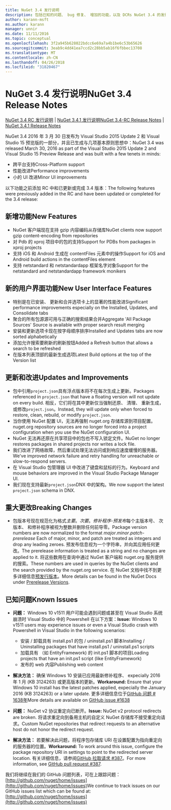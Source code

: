 ```yaml
---
title: NuGet 3.4 发行说明
description: 包括已知的问题、 bug 修复、 增加的功能，以及 DCRs NuGet 3.4 的发行说明。
author: karann-msft
ms.author: karann
manager: unnir
ms.date: 11/11/2016
ms.topic: conceptual
ms.openlocfilehash: 3f2a945b628022bdcc6e69a7a4b1be6c53b65626
ms.sourcegitcommit: 3eab9c4dd41ea7ccd2c28bb5ab16f6fbbec13708
ms.translationtype: MT
ms.contentlocale: zh-CN
ms.lasthandoff: 04/26/2018
ms.locfileid: "31820467"
---
```

# <a name="nuget-34-release-notes"></a><span data-ttu-id="7fd21-103">NuGet 3.4 发行说明</span><span class="sxs-lookup"><span data-stu-id="7fd21-103">NuGet 3.4 Release Notes</span></span>

<span data-ttu-id="7fd21-104">[NuGet 3.4 RC 发行说明](../release-notes/nuget-3.4-RC.md) | [NuGet 3.4.1 发行说明](../release-notes/nuget-3.4.1.md)</span><span class="sxs-lookup"><span data-stu-id="7fd21-104">[NuGet 3.4-RC Release Notes](../release-notes/nuget-3.4-RC.md) | [NuGet 3.4.1 Release Notes](../release-notes/nuget-3.4.1.md)</span></span>

<span data-ttu-id="7fd21-105">NuGet 3.4 2016 年 3 月 30 日发布为 Visual Studio 2015 Update 2 和 Visual Studio 15 预览版的一部分，并且已生成与几项基本原则思想中：</span><span class="sxs-lookup"><span data-stu-id="7fd21-105">NuGet 3.4 was released March 30, 2016 as part of the Visual Studio 2015 Update 2 and Visual Studio 15 Preview Release and was built with a few tenets in minds:</span></span>

* <span data-ttu-id="7fd21-106">跨平台支持</span><span class="sxs-lookup"><span data-stu-id="7fd21-106">Cross-Platform support</span></span>
* <span data-ttu-id="7fd21-107">性能改进</span><span class="sxs-lookup"><span data-stu-id="7fd21-107">Performance improvements</span></span>
* <span data-ttu-id="7fd21-108">小的 UI 改进</span><span class="sxs-lookup"><span data-stu-id="7fd21-108">Minor UI improvements</span></span>

<span data-ttu-id="7fd21-109">以下功能之前添加 RC 中和已更新或完成 3.4 版本：</span><span class="sxs-lookup"><span data-stu-id="7fd21-109">The following features were previously added in the RC and have been updated or completed for the 3.4 release:</span></span>

## <a name="new-features"></a><span data-ttu-id="7fd21-110">新增功能</span><span class="sxs-lookup"><span data-stu-id="7fd21-110">New Features</span></span>

* <span data-ttu-id="7fd21-111">NuGet 客户端现在支持 gzip 内容编码从存储库</span><span class="sxs-lookup"><span data-stu-id="7fd21-111">NuGet clients now support gzip content-encoding from repositories</span></span>
* <span data-ttu-id="7fd21-112">对 Pdb 的 xproj 项目中的包的支持</span><span class="sxs-lookup"><span data-stu-id="7fd21-112">Support for PDBs from packages in xproj projects</span></span>
* <span data-ttu-id="7fd21-113">支持 iOS 和 Android 生成在 contentFiles 元素中的操作</span><span class="sxs-lookup"><span data-stu-id="7fd21-113">Support for iOS and Android build actions in the contentFiles element</span></span>
* <span data-ttu-id="7fd21-114">支持 netstandard 和 netstandardapp 框架名字对象</span><span class="sxs-lookup"><span data-stu-id="7fd21-114">Support for the netstandard and netstandardapp framework monikers</span></span>

## <a name="new-user-interface-features"></a><span data-ttu-id="7fd21-115">新的用户界面功能</span><span class="sxs-lookup"><span data-stu-id="7fd21-115">New User Interface Features</span></span>

* <span data-ttu-id="7fd21-116">特别是在已安装、 更新和合并选项卡上的显著的性能改进</span><span class="sxs-lookup"><span data-stu-id="7fd21-116">Significant performance improvements especially on the Installed, Updates, and Consolidate tabs</span></span>
* <span data-ttu-id="7fd21-117">聚合的所有包源源可用与正确的搜索结果合并</span><span class="sxs-lookup"><span data-stu-id="7fd21-117">Aggregate 'All Package Sources' Source is available with proper search result merging</span></span>
* <span data-ttu-id="7fd21-118">安装和更新选项卡现在按字母顺序排序</span><span class="sxs-lookup"><span data-stu-id="7fd21-118">Installed and Updates tabs are now sorted alphabetically</span></span>
* <span data-ttu-id="7fd21-119">添加允许搜索要刷新的刷新按钮</span><span class="sxs-lookup"><span data-stu-id="7fd21-119">Added a Refresh button that allows a search to be refreshed</span></span>
* <span data-ttu-id="7fd21-120">在版本列表顶部的最新生成选项</span><span class="sxs-lookup"><span data-stu-id="7fd21-120">Latest Build options at the top of the Version list</span></span>

## <a name="updates-and-improvements"></a><span data-ttu-id="7fd21-121">更新和改进</span><span class="sxs-lookup"><span data-stu-id="7fd21-121">Updates and Improvements</span></span>

* <span data-ttu-id="7fd21-122">包中引用`project.json`具有浮点版本将不在每次生成上更新。</span><span class="sxs-lookup"><span data-stu-id="7fd21-122">Packages referenced in `project.json` that have a floating version will not update on every build.</span></span> <span data-ttu-id="7fd21-123">相反，它们将在其中更新仅当强制还原、 清理、 重新生成，或修改`project.json`。</span><span class="sxs-lookup"><span data-stu-id="7fd21-123">Instead, they will update only when forced to restore, clean, rebuild, or modify `project.json`.</span></span>
* <span data-ttu-id="7fd21-124">当你使用 NuGet 配置 UI，无法再强制 nuget.org 存储库源到项目配置。</span><span class="sxs-lookup"><span data-stu-id="7fd21-124">nuget.org repository sources are no longer forced into a project configuration when you use the NuGet configuration UI.</span></span>
* <span data-ttu-id="7fd21-125">NuGet 无法再还原在共享项目中的包也不写入锁定文件。</span><span class="sxs-lookup"><span data-stu-id="7fd21-125">NuGet no longer restores packages in shared projects nor writes a lock file.</span></span>
* <span data-ttu-id="7fd21-126">我们改进了网络故障，然后重试处理无法访问或到响应速度缓慢的服务器。</span><span class="sxs-lookup"><span data-stu-id="7fd21-126">We've improved network failure and retry handling for unreachable or slow-to-respond servers.</span></span>
* <span data-ttu-id="7fd21-127">在 Visual Studio 包管理器 UI 中改进了键盘和鼠标的行为。</span><span class="sxs-lookup"><span data-stu-id="7fd21-127">Keyboard and mouse behaviors are improved in the Visual Studio Package Manager UI.</span></span>
* <span data-ttu-id="7fd21-128">我们现在支持最新`project.json`DNX 中的架构。</span><span class="sxs-lookup"><span data-stu-id="7fd21-128">We now support the latest `project.json` schema in DNX.</span></span>

## <a name="breaking-changes"></a><span data-ttu-id="7fd21-129">重大更改</span><span class="sxs-lookup"><span data-stu-id="7fd21-129">Breaking Changes</span></span>

* <span data-ttu-id="7fd21-130">包版本号现在规范化为格式*主要*。*次要*。*修补程序*-*预发布*每个主版本号、 次版本、 和修补程序被视为整数并删除任何前导零。</span><span class="sxs-lookup"><span data-stu-id="7fd21-130">Package version numbers are now normalized to the format *major*.*minor*.*patch*-*prerelease*   Each of major, minor, and patch are treated as integers and drop any leading zeroes.</span></span>  <span data-ttu-id="7fd21-131">预发布信息视为一个字符串，并向其应用任何更改。</span><span class="sxs-lookup"><span data-stu-id="7fd21-131">The prerelease information is treated as a string and no changes are applied to it.</span></span> <span data-ttu-id="7fd21-132">将这些数用在查询中通过 NuGet 客户端和 nuget.org 服务提供的搜索。</span><span class="sxs-lookup"><span data-stu-id="7fd21-132">These numbers are used in queries by the NuGet clients and the search provided by the nuget.org service.</span></span>  <span data-ttu-id="7fd21-133">在 NuGet 文档中找不到更多详细信息[预发行版本](../create-packages/prerelease-packages.md)。</span><span class="sxs-lookup"><span data-stu-id="7fd21-133">More details can be found in the NuGet Docs under [Prerelease Versions](../create-packages/prerelease-packages.md).</span></span>

## <a name="known-issues"></a><span data-ttu-id="7fd21-134">已知问题</span><span class="sxs-lookup"><span data-stu-id="7fd21-134">Known Issues</span></span>

* <span data-ttu-id="7fd21-135">**问题：** Windows 10 v1511 用户可能会遇到问题或甚至在 Visual Studio 系统崩溃时 Visual Studio 中的 Powershell 在以下方案：</span><span class="sxs-lookup"><span data-stu-id="7fd21-135">**Issue:** Windows 10 v1511 users may experience issues or even a Visual Studio crash with Powershell in Visual Studio in the following scenarios:</span></span>
    * <span data-ttu-id="7fd21-136">安装 / 卸载具有 install.ps1 的包 / uninstall.ps1 脚本</span><span class="sxs-lookup"><span data-stu-id="7fd21-136">Installing / Uninstalling packages that have install.ps1 / uninstall.ps1 scripts</span></span>
    * <span data-ttu-id="7fd21-137">加载具有 （如 EntityFramework) 的 init.ps1 脚本的项目</span><span class="sxs-lookup"><span data-stu-id="7fd21-137">Loading projects that have an init.ps1 script (like EntityFramework)</span></span>
    * <span data-ttu-id="7fd21-138">发布的 web 内容</span><span class="sxs-lookup"><span data-stu-id="7fd21-138">Publishing web content</span></span>

* <span data-ttu-id="7fd21-139">**解决方法：** 确保 Windows 10 安装已应用最新修补程序、 expecially 2016 年 1 月 (KB 3124263) 或更高版本的更新。</span><span class="sxs-lookup"><span data-stu-id="7fd21-139">**Workaround:** Ensure that your Windows 10 install has the latest patches applied, expecially the January 2016 (KB 3124263) or a later update.</span></span>  <span data-ttu-id="7fd21-140">更多详细信息位于[GitHub 问题 # 1638年](http://github.com/nuget/home/issues/1638)</span><span class="sxs-lookup"><span data-stu-id="7fd21-140">More details are available on [GitHub issue #1638](http://github.com/nuget/home/issues/1638)</span></span>

* <span data-ttu-id="7fd21-141">**问题：** NuGet v2 协议重定向已断开。</span><span class="sxs-lookup"><span data-stu-id="7fd21-141">**Issue:** NuGet v2 protocol redirects are broken.</span></span>
<span data-ttu-id="7fd21-142">将请求重定向到备用主机的自定义 NuGet 存储库不接受重定向请求。</span><span class="sxs-lookup"><span data-stu-id="7fd21-142">Custom NuGet repositories that redirect requests to an alternative host do not honor the redirect request.</span></span>
* <span data-ttu-id="7fd21-143">**解决方法：** 若要解决此问题，将程序包存储库 URI 在设置配置为指向重定向的服务器的位置。</span><span class="sxs-lookup"><span data-stu-id="7fd21-143">**Workaround:**  To work around this issue, configure the package repository URI in settings to point to the redirected server location.</span></span>
<span data-ttu-id="7fd21-144">有关详细信息，请参阅[GitHub 拉取请求 #387](https://github.com/NuGet/NuGet.Client/pull/387)。</span><span class="sxs-lookup"><span data-stu-id="7fd21-144">For more information, see [GitHub pull request #387](https://github.com/NuGet/NuGet.Client/pull/387).</span></span>

<span data-ttu-id="7fd21-145">我们将继续在我们的 GitHub 问题列表，可在上跟踪问题： [http://github.com/nuget/home/issues](http://github.com/nuget/home/issues)</span><span class="sxs-lookup"><span data-stu-id="7fd21-145">We continue to track issues on our GitHub issues list which can be found at: [http://github.com/nuget/home/issues](http://github.com/nuget/home/issues)</span></span>